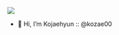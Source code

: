 <a href="버튼을 눌렀을 때 이동할 링크" target="_blank"><img src="https://img.shields.io/badge/@_kozae-E4405F?style=flat-square&logo=instagram&logoColor=white"/></a>
- 👋 Hi, I’m Kojaehyun :: @kozae00
